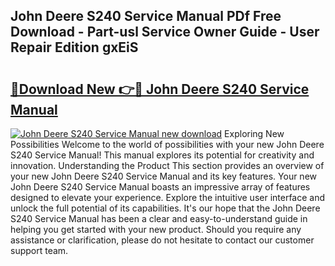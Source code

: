 ## John Deere S240 Service Manual PDf Free Download - Part-usl Service Owner Guide - User Repair Edition gxEiS

# <h2><a href="http://bc90243.oget.top/?id=John+Deere+S240+Service+Manual">🔗Download New 👉🔴 John Deere S240 Service Manual</a></h2>

[![John Deere S240 Service Manual new download](https://i.imgur.com/5g1atiW.png)](http://bc90243.oget.top/?id=John+Deere+S240+Service+Manual)
Exploring New Possibilities Welcome to the world of possibilities with your new John Deere S240 Service Manual! This manual explores its potential for creativity and innovation. Understanding the Product This section provides an overview of your new John Deere S240 Service Manual and its key features. Your new John Deere S240 Service Manual boasts an impressive array of features designed to elevate your experience. Explore the intuitive user interface and unlock the full potential of its capabilities. It's our hope that the John Deere S240 Service Manual has been a clear and easy-to-understand guide in helping you get started with your new product. Should you require any assistance or clarification, please do not hesitate to contact our customer support team.
